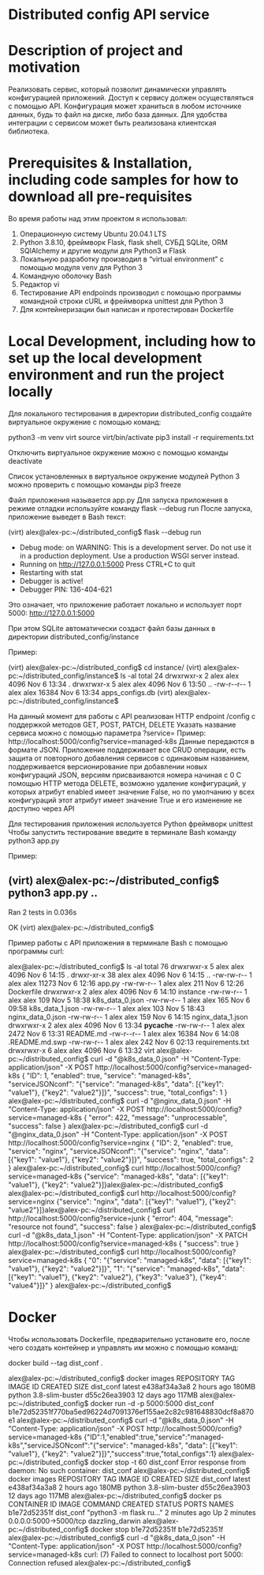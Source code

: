 # Distributed config API service

# Description of project and motivation

Реализовать сервис, который позволит динамически управлять конфигурацией приложений. Доступ к сервису должен осуществляться с помощью API. Конфигурация может храниться в любом источнике данных, будь то файл на диске, либо база данных. Для удобства интеграции с сервисом может быть реализована клиентская библиотека.

# Prerequisites & Installation, including code samples for how to download all pre-requisites

Во время работы над этим проектом я использовал:
1. Операционную систему Ubuntu 20.04.1 LTS
2. Python 3.8.10, фреймворк Flask, flask shell, СУБД SQLite, ORM SQlAlchemy и другие модули для Python3 и Flask
3. Локальную разработку производил в  “virtual environment” с помощью модуля venv для Python 3
4. Командную оболочку Bash
5. Редактор vi
6. Тестирование API endpoinds производил с помощью программы командной строки cURL
и фреймворка unittest для Python 3 
7. Для контейнеризации был написан и протестирован Dockerfile

# Local Development, including how to set up the local development environment and run the project locally

Для локального тестирования в директории distributed_config создайте виртуальное окружение с помощью команд:

python3 -m venv virt
source virt/bin/activate
pip3 install -r requirements.txt

Отключить виртуальное окружение можно с помощью команды deactivate

Список установленных в виртуальное окружение модулей Python 3 можно проверить с помощью команды pip3 freeze

Файл приложения называется app.py 
Для запуска приложения в режиме отладки используйте команду flask --debug run
После запуска, приложение выведет в Bash текст:

(virt) alex@alex-pc:~/distributed_config$ flask --debug run
 * Debug mode: on
WARNING: This is a development server. Do not use it in a production deployment. Use a production WSGI server instead.
 * Running on http://127.0.0.1:5000
Press CTRL+C to quit
 * Restarting with stat
 * Debugger is active!
 * Debugger PIN: 136-404-621

Это означает, что приложение работает локально и использует порт 5000: http://127.0.0.1:5000

При этом SQLite автоматически создаст файл базы данных в директории distributed_config/instance

Пример:

(virt) alex@alex-pc:~/distributed_config$ cd instance/
(virt) alex@alex-pc:~/distributed_config/instance$ ls -al
total 24
drwxrwxr-x 2 alex alex  4096 Nov  6 13:34 .
drwxrwxr-x 5 alex alex  4096 Nov  6 13:50 ..
-rw-r--r-- 1 alex alex 16384 Nov  6 13:34 apps_configs.db
(virt) alex@alex-pc:~/distributed_config/instance$ 

На данный момент для работы с API реализован HTTP endpoint /config
с поддержкой методов GET, POST, PATCH, DELETE
Указать название сервиса можно с помощью параметра ?service=
Пример: http://localhost:5000/config?service=managed-k8s
Данные передаются в формате JSON.
Приложение поддерживает все CRUD операции, есть защита от повторного добавления
сервисов с одинаковым названием, поддерживается версионирование при добавлении новых
конфигураций JSON, версиям присваиваются номера начиная с 0
С помощью HTTP метода DELETE, возможно удаление конфигураций, у которых атрибут
enabled имеет значение False, но по умолчанию у всех конфигураций этот атрибут имеет 
значение True и его изменение не доступно через API

Для тестирования приложения используется Python фреймворк unittest
Чтобы запустить тестирование введите в терминале Bash команду python3 app.py

Пример:

(virt) alex@alex-pc:~/distributed_config$ python3 app.py 
..
----------------------------------------------------------------------
Ran 2 tests in 0.036s

OK
(virt) alex@alex-pc:~/distributed_config$ 


Пример работы с API приложения в терминале Bash с помощью программы curl:

alex@alex-pc:~/distributed_config$ ls -al
total 76
drwxrwxr-x  5 alex alex  4096 Nov  6 14:15 .
drwxr-xr-x 38 alex alex  4096 Nov  6 14:15 ..
-rw-rw-r--  1 alex alex 11273 Nov  6 12:16 app.py
-rw-rw-r--  1 alex alex   211 Nov  6 12:26 Dockerfile
drwxrwxr-x  2 alex alex  4096 Nov  6 14:10 instance
-rw-rw-r--  1 alex alex   109 Nov  5 18:38 k8s_data_0.json
-rw-rw-r--  1 alex alex   165 Nov  6 09:58 k8s_data_1.json
-rw-rw-r--  1 alex alex   103 Nov  5 18:43 nginx_data_0.json
-rw-rw-r--  1 alex alex   159 Nov  6 14:15 nginx_data_1.json
drwxrwxr-x  2 alex alex  4096 Nov  6 13:34 __pycache__
-rw-rw-r--  1 alex alex  2472 Nov  6 13:31 README.md
-rw-r--r--  1 alex alex 16384 Nov  6 14:08 .README.md.swp
-rw-rw-r--  1 alex alex   242 Nov  6 02:13 requirements.txt
drwxrwxr-x  6 alex alex  4096 Nov  6 13:32 virt
alex@alex-pc:~/distributed_config$ curl -d "@k8s_data_0.json" -H "Content-Type: application/json" -X POST http://localhost:5000/config?service=managed-k8s
{
  "ID": 1,
  "enabled": true,
  "service": "managed-k8s",
  "serviceJSONconf": "{\"service\": \"managed-k8s\", \"data\": [{\"key1\": \"value1\"}, {\"key2\": \"value2\"}]}",
  "success": true,
  "total_configs": 1
}
alex@alex-pc:~/distributed_config$ curl -d "@nginx_data_0.json" -H "Content-Type: application/json" -X POST http://localhost:5000/config?service=managed-k8s
{
  "error": 422,
  "message": "unprocessable",
  "success": false
}
alex@alex-pc:~/distributed_config$ curl -d "@nginx_data_0.json" -H "Content-Type: application/json" -X POST http://localhost:5000/config?service=nginx
{
  "ID": 2,
  "enabled": true,
  "service": "nginx",
  "serviceJSONconf": "{\"service\": \"nginx\", \"data\": [{\"key1\": \"value1\"}, {\"key2\": \"value2\"}]}",
  "success": true,
  "total_configs": 2
}
alex@alex-pc:~/distributed_config$ curl http://localhost:5000/config?service=managed-k8s
{"service": "managed-k8s", "data": [{"key1": "value1"}, {"key2": "value2"}]}alex@alex-pc:~/distributed_config$ 
alex@alex-pc:~/distributed_config$ curl http://localhost:5000/config?service=nginx
{"service": "nginx", "data": [{"key1": "value1"}, {"key2": "value2"}]}alex@alex-pc:~/distributed_config$ curl http://localhost:5000/config?service=junk
{
  "error": 404,
  "message": "resource not found",
  "success": false
}
alex@alex-pc:~/distributed_config$ curl -d "@k8s_data_1.json" -H "Content-Type: application/json" -X PATCH http://localhost:5000/config?service=managed-k8s
{
  "success": true
}
alex@alex-pc:~/distributed_config$ curl http://localhost:5000/config?service=managed-k8s
{
  "0": "{\"service\": \"managed-k8s\", \"data\": [{\"key1\": \"value1\"}, {\"key2\": \"value2\"}]}",
  "1": "{\"service\": \"managed-k8s\", \"data\": [{\"key1\": \"value1\"}, {\"key2\": \"value2\"}, {\"key3\": \"value3\"}, {\"key4\": \"value4\"}]}"
}
alex@alex-pc:~/distributed_config$ 

# Docker

Чтобы использовать Dockerfile, предварительно установите его, после чего создать контейнер и управлять им можно с помощью команд:

docker build --tag dist_conf .

alex@alex-pc:~/distributed_config$ docker images
REPOSITORY          TAG                 IMAGE ID            CREATED             SIZE
dist_conf           latest              e438af34a3a8        2 hours ago         180MB
python              3.8-slim-buster     d55c26ea3903        12 days ago         117MB
alex@alex-pc:~/distributed_config$ docker run -d -p 5000:5000 dist_conf
b1e72d52351f770ba5ed96224d7091376ef155ae2c82c981648830dcf8a870e1
alex@alex-pc:~/distributed_config$ curl -d "@k8s_data_0.json" -H "Content-Type: application/json" -X POST http://localhost:5000/config?service=managed-k8s
{"ID":1,"enabled":true,"service":"managed-k8s","serviceJSONconf":"{\"service\": \"managed-k8s\", \"data\": [{\"key1\": \"value1\"}, {\"key2\": \"value2\"}]}","success":true,"total_configs":1}
alex@alex-pc:~/distributed_config$ docker stop -t 60 dist_conf
Error response from daemon: No such container: dist_conf
alex@alex-pc:~/distributed_config$ docker images
REPOSITORY          TAG                 IMAGE ID            CREATED             SIZE
dist_conf           latest              e438af34a3a8        2 hours ago         180MB
python              3.8-slim-buster     d55c26ea3903        12 days ago         117MB
alex@alex-pc:~/distributed_config$ docker ps
CONTAINER ID        IMAGE               COMMAND                  CREATED             STATUS              PORTS                    NAMES
b1e72d52351f        dist_conf           "python3 -m flask ru…"   2 minutes ago       Up 2 minutes        0.0.0.0:5000->5000/tcp   dazzling_darwin
alex@alex-pc:~/distributed_config$ docker stop b1e72d52351f
b1e72d52351f
alex@alex-pc:~/distributed_config$ curl -d "@k8s_data_0.json" -H "Content-Type: application/json" -X POST http://localhost:5000/config?service=managed-k8s
curl: (7) Failed to connect to localhost port 5000: Connection refused
alex@alex-pc:~/distributed_config$ 

